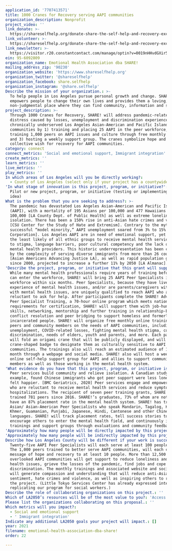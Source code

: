 ```yaml
---
application_id: '7707413571'
title: 1000 Cranes for Recovery serving AAPI communities
organization_description: Nonprofit
project_video: ''
link_donate: >-
  https://shareselfhelp.org/donate-share-the-self-help-and-recovery-exchange/ways-to-give/
link_volunteer: >-
  https://shareselfhelp.org/donate-share-the-self-help-and-recovery-exchange/time-share-the-self-help-and-recovery-exchange/
link_newsletter: >-
  https://visitor.r20.constantcontact.com/manage/optin?v=0019nHHvdGXir5TYZLqnTEGpfmBgQfcZp9-1zVY9QdWatVCgbIKUJpdP3pAVA_2-Zv-GEMw4GTIR3jc3tZguPn_RoIt4d2OKt-b7Y_b2Eze48U%3D
ein: 95-6092809
organization_name: Emotional Health Association dba SHARE!
mailing_address_zip: '90230'
organization_website: 'https://www.shareselfhelp.org'
organization_twitter: '@shareselfhelp'
organization_facebook: share.selfhelp
organization_instagram: '@share.selfhelp'
Describe the mission of your organization.: >-
  To help people in Los Angeles pursue personal growth and change. SHARE!
  empowers people to change their own lives and provides them a loving, safe,
  non-judgmental place where they can find community, information and support.
project_description: >-
  Through 1000 Cranes for Recovery, SHARE! will address pandemic-related
  distress caused by losses, unemployment and discrimination experienced by
  chronically underserved Los Angeles Asian-American and Pacific Islander
  communities by 1) training and placing 25 AAPI in the peer workforce, and 2)
  training 1,000 peers on AAPI issues and culture through free monthly webinars
  and 3) hosting a weekly support group. The cranes symbolize hope and a
  collective wish for recovery for AAPI communities.
category: connect
connect_metrics: 'Social and emotional support, Immigrant integration'
create_metrics: ''
learn_metrics: ''
live_metrics: ''
play_metrics: ''
In which areas of Los Angeles will you be directly working?:
  - County of Los Angeles (select only if your project has a countywide benefit)
'In what stage of innovation is this project, program, or initiative?': >-
  Pilot or new project, program, or initiative (testing or implementing a new
  idea)
What is the problem that you are seeking to address?: >-
  The pandemic has devastated Los Angeles Asian-American and Pacific Islanders
  (AAPI), with a mortality of 195 Asians per 100,000 and 477 Hawaiians per
  100,000 [LA County Dept. of Public Health] as well as extreme loneliness and
  isolation. There has been a 150% rise in anti-Asian hate crimes and violence
  [CSU Center for the Study of Hate and Extremism]. Contrary to the myth of the
  successful “model minority,” AAPI unemployment soared from 3% to 15% [Rand
  Corporation]. Los Angeles AAPI are in need of emotional support, yet they are
  the least likely of all ethnic groups to receive mental health services, due
  to stigma, language barriers, poor cultural competency and the lack of AAPI
  mental health providers. This historic underrepresentation has been compounded
  by the complexity of serving diverse immigrants from more than 26 countries
  [Asian Americans Advancing Justice LA], as well as rapid population growth
  since 2000, projected to increase a further 11% by 2050 [LA Almanac].
'Describe the project, program, or initiative that this grant will support to address the problem identified.': >-
  While many mental health professionals require years of training before they
  can enter the workforce, SHARE! will bring 25 AAPI Peer Specialists into the
  workforce within six months. Peer Specialists, because they have lived
  experience of mental health issues, and/or are parents/caregivers with a child
  with mental health issues, are uniquely qualified to reach AAPI who are
  reluctant to ask for help. After participants complete the SHARE! Advanced
  Peer Specialist Training, a 70-hour online program which meets national
  requirements for certification, SHARE! will support them with job-hunting
  skills, networking, mentorship and further training in relationship-building,
  conflict resolution and peer bridging to support homeless and formerly
  incarcerated people. SHARE! will organize free monthly online trainings for
  peers and community members on the needs of AAPI communities, including
  unemployment, COVID-related losses, fighting mental health stigma, coping with
  discrimination, needs of elders, youth and parents, and more. Each participant
  will fold an origami crane that will be publicly displayed, and will earn a
  crane-shaped badge to designate them as culturally sensitive to AAPI
  communities. The trainings also will reach an estimated audience of 1,500 a
  month through a webpage and social media. SHARE! also will host a weekly
  online self-help support group for AAPI and allies to support community
  members as well as those working in the mental health system.
'What evidence do you have that this project, program, or initiative is or will be successful, and how will you define and measure success?': >-
  Peer services build community and relieve isolation. A Canadian study, for
  example, found Chinese immigrants who got peer support were less lonely and
  felt happier. [BMC Geriatrics, 2020] Peer services engage and empower people
  who are reluctant to receive mental health services and reduce symptoms and
  hospitalizations. The recipient of seven peer training grants, SHARE! has
  trained 781 peers since 2016. SHARE!’s graduates, 73% of whom are not white,
  have an 87% placement rate in the mental health system. SHARE! has trained 42
  Asian/ Asian-American Peer Specialists who speak Mandarin, Tagalog, Korean,
  Khmer, Guamanian, Punjabi, Japanese, Hindi, Cantonese and other Chinese
  languages. SHARE! will track placement rates, tell success stories to
  encourage others to enter the mental health field, and continuously improve
  trainings and support groups through evaluations and community feedback.
'Approximately how many people will be directly impacted by this project, program, or initiative?': '1025'
'Approximately how many people will be indirectly impacted by this project, program, or initiative?': '12500'
Describe how Los Angeles County will be different if your work is successful.: >-
  Twenty-five AAPI Peer Specialists will each serve at least 100 people a year.
  The 1,000 peers trained to better serve AAPI communities, will each carry the
  message of hope and recovery to at least 10 people. More than 12,500 people in
  overlooked AAPI communities will get support to reduce loneliness and mental
  health issues, grieve the losses of the pandemic, find jobs and cope with
  discrimination. The monthly trainings and associated website and social media
  will generate compassion and understanding that will reduce anti-Asian
  sentiment, hate crimes and violence, as well as inspiring others to replicate
  the project. (Little Tokyo Services Center has already expressed interest in
  replicating our program for social workers.)
Describe the role of collaborating organizations on this project.: ''
Which of LA2050’s resources will be of the most value to you?: 'Access to the LA2050 community,Communications support'
Please list the organizations collaborating on this proposal.: ''
Which metrics will you impact?:
  - Social and emotional support
  - ' Immigrant integration'
Indicate any additional LA2050 goals your project will impact.: []
year: 2021
filename: emotional-health-association-dba-share!
order: 22

---
```

